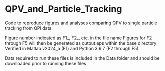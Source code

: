 # QPV_and_Particle_Tracking
Code to reproduce figures and analyses comparing QPV to single particle tracking from QPI data

Figure number indicated as F1_, F2_, etc. in the file name
Figures for F2 through F5 will then be generated as output.eps within the base directory
Verified in Matlab v2024_a (F1) and Python 3.9.7 (F2 through F5)

Data required to run these files is included in the Data folder and should be downloaded prior to running these files
